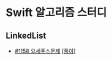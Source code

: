 # Swift 알고리즘 스터디

## LinkedList

- [#1158 요세푸스문제](https://www.acmicpc.net/problem/1158)
[[풀이]](https://github.com/sanghyeok-kim/swift-algorithm-study/tree/mase/0x04-%EC%97%B0%EA%B2%B0%EB%A6%AC%EC%8A%A4%ED%8A%B8/0x04-%EC%97%B0%EA%B2%B0%EB%A6%AC%EC%8A%A4%ED%8A%B8)
